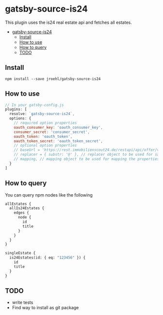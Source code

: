 # gatsby-source-is24

This plugin uses the is24 real estate api and fetches all estates.

- [gatsby-source-is24](#gatsby-source-is24)
  - [Install](#install)
  - [How to use](#how-to-use)
  - [How to query](#how-to-query)
  - [TODO](#todo)

## Install

`npm install --save jroehl/gatsby-source-is24`

## How to use

```javascript
// In your gatsby-config.js
plugins: [
  resolve: `gatsby-source-is24`,
  options: {
    // required option properties
    oauth_consumer_key: 'oauth_consumer_key',
    consumer_secret: 'consumer_secret',
    oauth_token: 'oauth_token',
    oauth_token_secret: 'oauth_token_secret',
    // optional option properties
    // baseUrl = 'https://rest.immobilienscout24.de/restapi/api/offer/v1.0/user/me/realestate', // The base url to query
    // replacer = { substr: '@' }, // replacer object to be used for sanitizing the properties
    // mapping, // mapping object to be used for mapping the properties
  }
]
```

## How to query

You can query npm nodes like the following

```graphql
allEstates {
  allIs24Estates {
    edges {
      node {
        id
        title
      }
    }
  }
}

singleEstate {
  is24Estates(id: { eq: "123456" }) {
    id
    title
  }
}
```

## TODO

* write tests
* Find way to install as git package
